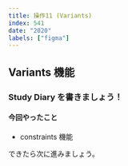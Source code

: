 ```yaml
---
title: 操作11 (Variants)
index: 541
date: "2020"
labels: ["figma"]
---
```


## Variants 機能

### Study Diary を書きましょう！

#### 今回やったこと

- constraints 機能

できたら次に進みましょう。
